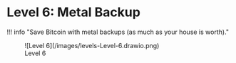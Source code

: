 # Level 6: Metal Backup


!!! info "Save Bitcoin with metal backups (as much as your house is worth)."


<figure markdown>
![Level 6](/images/levels-Level-6.drawio.png)
  <figcaption>Level 6</figcaption>
</figure>


